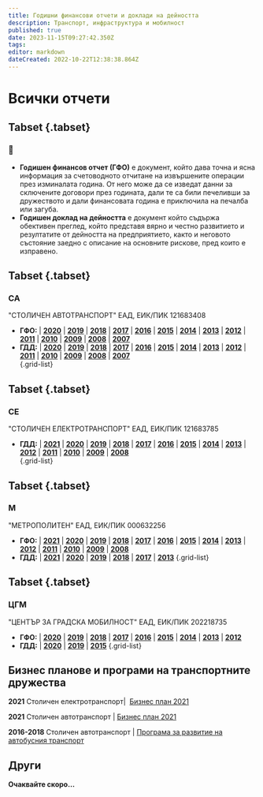 ```yaml
---
title: Годишни финансови отчети и доклади на дейността
description: Транспорт, инфраструктура и мобилност
published: true
date: 2023-11-15T09:27:42.350Z
tags: 
editor: markdown
dateCreated: 2022-10-22T12:38:38.864Z
---
```


# Всички отчети
## Tabset {.tabset}
### 📄
- **Годишен финансов отчет (ГФО)** е документ, който дава точна и ясна информация за счетоводното отчитане на извършените операции през изминалата година. От него може да се изведат данни за сключените договори през годината, дали те са били печеливши за дружеството и дали финансовата година е приключила на печалба или загуба. 
- **Годишен доклад на дейността** е документ който съдържа обективен преглед, който представя вярно и честно развитието и резултатите от дейността на предприятието, както и неговото състояние заедно с описание на основните рискове, пред които е изправено.

## Tabset {.tabset}
### СА
"СТОЛИЧЕН АВТОТРАНСПОРТ" ЕАД, ЕИК/ПИК 121683408
- **ГФО:** | [**2020**](https://drive.google.com/file/d/1UgLEJIGlWk6nkvtzMT0Y5ADJraKQnFQy/view?usp=sharing) | [**2019**](https://drive.google.com/file/d/152NWQN0itdptkKg_WDEV5rO4bpHRxqfo/view?usp=sharing) | [**2018**](https://drive.google.com/file/d/139ObYMOjaMfcjkzsssaYM5Vv10kZzwNH/view?usp=sharing) | [**2017**](https://drive.google.com/file/d/1oKqY2ZO-XlSjQr7oRu-qTV88-aOIZfI2/view?usp=sharing) | [**2016**](https://drive.google.com/file/d/1CnIWHz6mBFOfZMbudwh41W18RrEYo_NM/view?usp=sharing) | [**2015**](https://drive.google.com/file/d/1A6jZM1XGytlnYt6SFM4zKG34lHU0-Sau/view?usp=sharing) | [**2014**](https://drive.google.com/file/d/1b0M3deJ0oUiA_Kr8uOHUpuKfOTuVEBmd/view?usp=sharing) | [**2013**](https://drive.google.com/file/d/16OgXAn6Cu_Ul8-gMY2bnmHkLsN8Cw0Sf/view?usp=sharing) | [**2012**](https://drive.google.com/file/d/1uiwPzYeA_QejZoTuCuKLRzwi3_LGLI7E/view?usp=sharing) | [**2011**](https://drive.google.com/file/d/1G3cGpazLCJ0fbZUkwla4TZy9GoKkcrer/view?usp=sharing) | [**2010**](https://drive.google.com/file/d/1yDSyGoLOoKFxy7pbGVpwy9mXQwqmpXC2/view?usp=sharing) | [**2009**](https://drive.google.com/file/d/1uDV0IOGYDIXe6nLgSQVjWYpS4x9tMNxT/view?usp=sharing) | [**2008**](https://drive.google.com/file/d/1goDJQ5gGkkHherWmEapKXE6xw8tOaz--/view?usp=sharing) | [**2007**](https://drive.google.com/file/d/1sfsDxu1fQJR8eAWmOT56mCGn3fyeR39u/view?usp=sharing)
- **ГДД:** | [**2020**](https://drive.google.com/file/d/19GLhsGTyTrxYhJT0C7F0jhRqK_HqH86x/view?usp=sharing) | [**2019**](https://drive.google.com/file/d/1ShM7eRRoNSzkdcLUT6fYv1iCavGBge9D/view?usp=sharing) | [**2018**](https://drive.google.com/file/d/1zbQQeY_nut6k00tIXb57ZB8pRmD8zHj5/view?usp=sharing) | [**2017**](https://drive.google.com/file/d/1gruhUVKxrCf2lvtwI_TFLOEuRKmI2txl/view?usp=sharing) | [**2016**](https://drive.google.com/file/d/1UCKf2I-o3qu_A6F3TAfnfbnd0IwVrhQ-/view?usp=sharing) | [**2015**](https://drive.google.com/file/d/1U6D0CEy-qTbS23XYQ3vfP5MspfRbrVyP/view?usp=sharing) | [**2014**](https://drive.google.com/file/d/1sIzj7LaWgyg4iA3ZeT_oln2Yd5vMWjlJ/view?usp=sharing) | [**2013**](https://drive.google.com/file/d/1vAVpdlfQ4yO_AhW4H_lmiUGJ-wsCTcpk/view?usp=sharing) | [**2012**](https://drive.google.com/file/d/1Jyumizj8reG1PHeSQY7LTtrYbBNPNdPL/view?usp=sharing) | [**2011**](https://drive.google.com/file/d/1pMfxCJPgP6WcSZazWIbAvpQ8yyxFWHi3/view?usp=sharing) | [**2010**](https://drive.google.com/file/d/1ywkjAYWcmxqY5fqH2KXExDbkXyUbV5bn/view?usp=sharing) | [**2009**](https://drive.google.com/file/d/1_yg5KWNVVRpj93leNKCaeufFTy3bCeXD/view?usp=sharing) | [**2008**](https://drive.google.com/file/d/1b77O1fNrlJWG8XIGzly6pTSbuSTTKa5C/view?usp=sharing) | [**2007**](https://drive.google.com/file/d/1M-H28jHgV4BVDIyh5BASNX6fB3iZdePU/view?usp=sharing)    
{.grid-list}

## Tabset {.tabset}
### СЕ
"СТОЛИЧЕН ЕЛЕКТРОТРАНСПОРТ" ЕАД, ЕИК/ПИК 121683785
- **ГДД:** | [**2021**](https://drive.google.com/file/d/1CdbOm8tIHs14ztO3NtgNnP1GLq5p5EX5/view?usp=sharing) | [**2020**](https://drive.google.com/file/d/1ORZV7XIQjpQxjDKjdQ6jg0dqKe5MHHmi/view?usp=sharing) | [**2019**](https://drive.google.com/file/d/14LBteOmFJ3w25p0jPQdUR2QmPD2oPO33/view?usp=sharing) | [**2018**](https://drive.google.com/file/d/15Y5Ikh9YxfFebfCbYoSLn_zUHmTgwzye/view?usp=sharing) | [**2017**](https://drive.google.com/file/d/12M7Vc-mj43PH_J02P4gF4vv__pyiQUVV/view?usp=sharing) | [**2016**](https://drive.google.com/file/d/1opBKrh-DRnJhZZyrlWiyXhrCO9dU3NPI/view?usp=sharing) | [**2015**](https://drive.google.com/file/d/1_QfuoPq9LdsjHslAwU8_650fJmYo3eBl/view?usp=sharing) | [**2014**](https://drive.google.com/file/d/1jsosQaK3MlLmOpcvy5qh9NzfE2SHpGEh/view?usp=sharing) | [**2013**](https://drive.google.com/file/d/1gAjdO1oxjrJ_oGp8y_7oFuHza26k5jqB/view?usp=sharing) | [**2012**](https://drive.google.com/file/d/1HMH5xsOIyIGnwWVoOEzM_Ku6NpaWnUc5/view?usp=sharing) | [**2011**](https://drive.google.com/file/d/15j-Cc8VQEjjrIk5nFUAiGPEzYkSyXw6s/view?usp=sharing) | [**2010**](https://drive.google.com/file/d/1rof7q_0_2IKOmccSzVgTWPY7opfZa3nb/view?usp=sharing) | [**2009**](https://drive.google.com/file/d/1z9Yg4SuAf3xtUXZItViUGfkcExg0YYr8/view?usp=sharing) | [**2008**](https://drive.google.com/file/d/1S-dxzXQ-a3se8se3V4wizXpEwQpzNIek/view?usp=sharing)  
{.grid-list}

## Tabset {.tabset}
### М
"МЕТРОПОЛИТЕН" ЕАД, ЕИК/ПИК 000632256
- **ГФО:** | [**2021**](https://drive.google.com/file/d/15UgHC7_TBL6CIkQQKGbj0mp64Luh_TAa/view?usp=sharing) | [**2020**](https://drive.google.com/file/d/1RgwfxLzs3FWrOB2vLlDeNabbu-ydbo3x/view?usp=sharing) | [**2019**](https://drive.google.com/file/d/1t1CVQF8b4fEwPN_npr1n2Y_vqp1SlQGY/view?usp=sharing) | [**2018**](https://drive.google.com/file/d/1dyqW_ztPWyQU1-G-j9hxgLTPS2tDjUAr/view?usp=sharing) | [**2017**](https://drive.google.com/file/d/14WUnd6IFiJb4_c-g3JTxRkmmPlTj6g98/view?usp=sharing) | [**2016**](https://drive.google.com/file/d/1rEJ48PBSySwQS1s8jiteAgsIx8RSjdML/view?usp=sharing) | [**2015**](https://drive.google.com/file/d/1a1qomdGnFxZ9kEBka54nqDsINDXHcNiy/view?usp=sharing) | [**2014**](https://drive.google.com/file/d/1F_z1ff5P-PzcAkeAbkQhuBjATTniJfae/view?usp=sharing) | [**2013**](https://drive.google.com/file/d/1E_E1SD5hLDx5lTKXakhw46mevBzhotjU/view?usp=sharing) | [**2012**](https://drive.google.com/file/d/1qn95ihHBA6H3m7up87rW3NhPnRLPLD1l/view?usp=sharing) | [**2011**](https://drive.google.com/file/d/12NpL9Dykc_bKNa3ERyufELFScJUSx9KR/view?usp=sharing) | [**2010**](https://drive.google.com/file/d/1ojFpIFvrknzQ9147wKI4LbH-WsO3LTpn/view?usp=sharing) | [**2009**](https://drive.google.com/file/d/16tZHMrTA6WZKlBtq0d7qqsBm9_MlgJVx/view?usp=sharing) | [**2008**](https://drive.google.com/file/d/1DaWlTzwlTNSm3zeDtKLLJgencvcXQCUq/view?usp=sharing)
- **ГДД:** | [**2021**](https://drive.google.com/file/d/11Ph77DdGPOzC2bVMBpfpLG8LBzH6nSzV/view?usp=sharing) | [**2020**](https://drive.google.com/file/d/1VXtUEHLl2g7pljgKOwCf1oRRqu8FFMzG/view?usp=sharing) | [**2019**](https://drive.google.com/file/d/1La4iTKGRsYl8be7GVyom3h8tv3VvnYYL/view?usp=sharing) | [**2018**](https://drive.google.com/file/d/1k5nepifyvSwnHI-QzSKP2PkUAVLUIq1v/view?usp=sharing) | [**2017**](https://drive.google.com/file/d/1MDLCg8sU8zJZ2ZrC4OIyY-e8h9hTAwTT/view?usp=sharing) | [**2013**](https://drive.google.com/file/d/1oEvplrYn_-_AijDAH0Z2n6-6C4jqmBlB/view?usp=sharing)
{.grid-list}

## Tabset {.tabset}
### ЦГМ
"ЦЕНТЪР ЗА ГРАДСКА МОБИЛНОСТ" ЕАД, ЕИК/ПИК 202218735
- **ГФО:** | [**2020**](https://drive.google.com/file/d/1JKPTBLlPpMV14ZE4s6zHSPVCIqxv2Vo5/view?usp=sharing) | [**2019**](https://drive.google.com/file/d/1u1SvrY0HBkLCnaifDSHTIZVIfHaVJqWC/view?usp=sharing) | [**2018**](https://drive.google.com/file/d/13ist__ZkKNN40CZwLfsWR6k-2uo3-lmZ/view?usp=sharing) | [**2017**](https://drive.google.com/file/d/1qF8V9tK5qHXcnIlNg0mpBedUNKRiCWBc/view?usp=sharing) | [**2016**](https://drive.google.com/file/d/12g0WMignU3Im5_pmNxMxnkqjKt7RJxcT/view?usp=sharing) | [**2015**](https://drive.google.com/file/d/1hT4s-eLCyNtpmBcKvS6WIonPzCzEthRq/view?usp=sharing) | [**2014**](https://drive.google.com/file/d/1DddD1KXSbh04fzeWrtFYANKHOCI0cRlo/view?usp=sharing) | [**2013**](https://drive.google.com/file/d/1VTUQIHVajMJWuigJ1qeaVlF9rrESDAlI/view?usp=sharing) | [**2012**](https://drive.google.com/file/d/1s5UrVawvaffPUFkm-tFXnKfPERrgukMV/view?usp=sharing)
- **ГДД:** | [**2020**](https://drive.google.com/file/d/1N_M4pnvtJm6U9oiPA8Wbno-MI_fF1a6e/view?usp=sharing) | [**2019**](https://drive.google.com/file/d/1-9u6NBKKu_6ugCh6U_WS-xopLDBpGBa5/view?usp=sharing) | [**2015**](https://drive.google.com/file/d/1lTwefJqaVXJjkoeRjnEBRTRbs0k6AmZm/view?usp=sharing)
{.grid-list}



## Бизнес планове и програми на транспортните дружества

**2021** Столичен електротранспорт|  [Бизнес план 2021](https://drive.google.com/file/d/1gJcwABOOxH86Ssycw8r6OG0wjDd6Bb8N/view?usp=sharing)

**2021** Столичен автотранспорт | [Бизнес план 2021](https://drive.google.com/file/d/1pe2K27K6grEp20XSasaDOUm_G3gDOXXc/view?usp=sharing)

**2016-2018** Столичен автотранспорт | [Програма за развитие на автобусния транспорт](http://trinmo.org/bg/planning-and-strategies/2016-2018-programa-za-razvitie-na-avobusnia-transport)
## Други

**Очаквайте скоро…**
